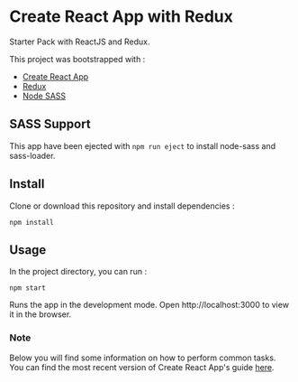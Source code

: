 # Create React App with Redux

Starter Pack with ReactJS and Redux.

This project was bootstrapped with :

* [Create React App](https://github.com/facebookincubator/create-react-app)
* [Redux](https://github.com/reactjs/redux)
* [Node SASS](https://github.com/sass/node-sass)

## SASS Support

This app have been ejected with `npm run eject` to install node-sass and sass-loader.

## Install

Clone or download this repository and install dependencies :

```
npm install
```

## Usage

In the project directory, you can run :

```
npm start
```

Runs the app in the development mode.
Open http://localhost:3000 to view it in the browser.

### Note

Below you will find some information on how to perform common tasks.<br>
You can find the most recent version of Create React App's guide [here](https://github.com/facebookincubator/create-react-app/blob/master/packages/react-scripts/template/README.md).
